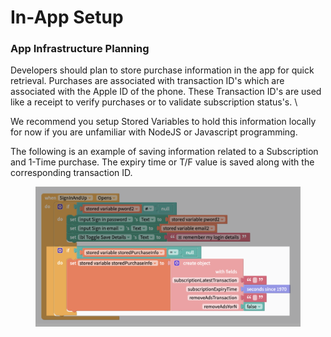 # In-App Setup

### App Infrastructure Planning

Developers should plan to store purchase information in the app for quick retrieval. Purchases are associated with transaction ID's which are associated with the Apple ID of the phone. These Transaction ID's are used like a receipt to verify purchases or to validate subscription status's. \


We recommend you setup Stored Variables to hold this information locally for now if you are unfamiliar with NodeJS or Javascript programming.&#x20;

The following is an example of saving information related to a Subscription and 1-Time purchase. The expiry time or T/F value is saved along with the corresponding transaction ID.&#x20;

<div align="left">

<figure><img src="../.gitbook/assets/Screen Shot 2022-04-05 at 10.48.16 AM.png" alt=""><figcaption></figcaption></figure>

</div>

